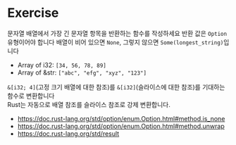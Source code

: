 # Exercise

문자열 배열에서 가장 긴 문자열 항목을 반환하는 함수를 작성하세요
반환 값은 `Option` 유형이어야 합니다
배열이 비어 있으면 `None`, 그렇지 않으면 `Some(longest_string)`입니다


- Array of i32: `[34, 56, 78, 89]`
- Array of &str: `["abc", "efg", "xyz", "123"]`

`&[i32; 4]`(고정 크기 배열에 대한 참조)를 `&[i32]`(슬라이스에 대한 참조)를 기대하는 함수로 변환합니다  
Rust는 자동으로 배열 참조를 슬라이스 참조로 강제 변환합니다.

- https://doc.rust-lang.org/std/option/enum.Option.html#method.is_none
- https://doc.rust-lang.org/std/option/enum.Option.html#method.unwrap
- https://doc.rust-lang.org/std/result